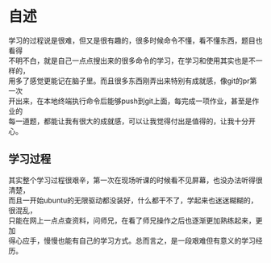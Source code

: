 # 自述  
  
学习的过程说是很难，但又是很有趣的，很多时候命令不懂，看不懂东西，题目也看得  
不明不白，就是自己一点点搜出来的很多命令的学习，在学习和使用其实也是不一样的，  
用多了感觉更能记在脑子里。而且很多东西刚弄出来特别有成就感，像git的pr第一次  
开出来，在本地终端执行命令后能够push到git上面，每完成一项作业，甚至是作业的  
每一道题，都能让我有很大的成就感，可以让我觉得付出是值得的，让我十分开心。  
  
## 学习过程  
  
其实整个学习过程很艰辛，第一次在现场听课的时候看不见屏幕，也没办法听得很清楚，  
而且一开始ubuntu的无限驱动都没装好，什么都干不了，学起来也迷迷糊糊的，很混乱，  
只能在网上一点点查资料，问师兄，在看了师兄操作之后也逐渐更加熟练起来，更加  
得心应手，慢慢也能有自己的学习方式。总而言之，是一段艰难但有意义的学习经历。  
  

